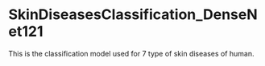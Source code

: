# SkinDiseasesClassification_DenseNet121
This is the classification model used for 7 type of skin diseases of human.
